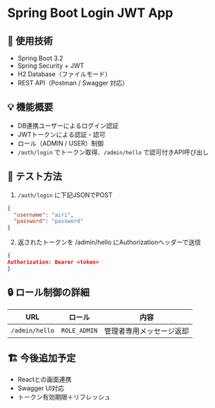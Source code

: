 # Spring Boot Login JWT App

## 🔧 使用技術
- Spring Boot 3.2
- Spring Security + JWT
- H2 Database（ファイルモード）
- REST API（Postman / Swagger 対応）

## 💡 機能概要
- DB連携ユーザーによるログイン認証
- JWTトークンによる認証・認可
- ロール（ADMIN / USER）制御
- `/auth/login` でトークン取得、`/admin/hello` で認可付きAPI呼び出し

## 🧪 テスト方法
1. `/auth/login` に下記JSONでPOST
```json
{
  "username": "airi",
  "password": "password"
}
```
2. 返されたトークンを /admin/hello にAuthorizationヘッダーで送信
```json
{
Authorization: Bearer <token>
}
```

## 🔒 ロール制御の詳細
| URL            | ロール          | 内容           |
| -------------- | ------------ | ------------ |
| `/admin/hello` | `ROLE_ADMIN` | 管理者専用メッセージ返却 |

## 🏗️ 今後追加予定
- Reactとの画面連携
- Swagger UI対応
- トークン有効期限＋リフレッシュ